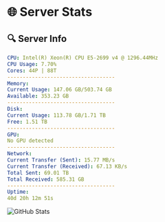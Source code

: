 # 🌐 Server Stats
## 🔍 Server Info
```yaml
CPU: Intel(R) Xeon(R) CPU E5-2699 v4 @ 1296.44MHz
CPU Usage: 7.70%
Cores: 44P | 88T
-----------------------------------
Memory:
Current Usage: 147.06 GB/503.74 GB
Available: 353.23 GB
-----------------------------------
Disk:
Current Usage: 113.78 GB/1.71 TB
Free: 1.51 TB
-----------------------------------
GPU:
No GPU detected
-----------------------------------
Network:
Current Transfer (Sent): 15.77 MB/s
Current Transfer (Received): 67.13 KB/s
Total Sent: 69.01 TB
Total Received: 585.31 GB
-----------------------------------
Uptime:
40d 20h 12m 51s
```
![GitHub Stats](https://img.shields.io/badge/Updated-2025-04-17_17:35:40-blue)